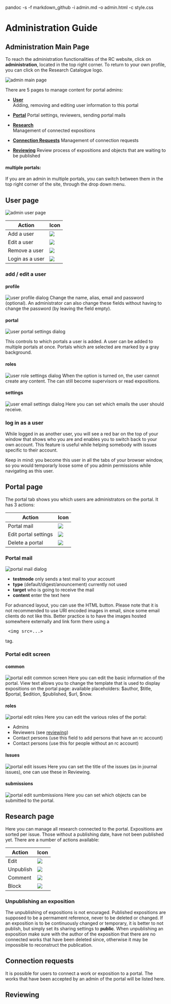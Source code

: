 pandoc -s -f markdown_github -i admin.md -o admin.html -c style.css

# Administration Guide

## Administration Main Page

To reach the administration functionalities of the RC website, click on __administration__, located in the top right corner. To return to your own profile, you can click on the Research Catalogue logo. 

![admin main page](images/admin_main.png "image showing the administration main page")

There are 5 pages to manage content for portal admins:
* [__User__](#user-page "jump to user page documentation")   
  Adding, removing and editing user information to this portal

* [__Portal__](#portal-page "jump to portal page")
  Portal settings, reviewers, sending portal mails

* [__Research__](#research "jump to research")  
  Management of connected expositions

* [__Connection Requests__](#connection-requests "connection requests")
  Management of connection requests

* [__Reviewing__](#reviewing "reviewing")
  Review process of expositions and objects that are waiting to be published

#### multiple portals:
If you are an admin in multiple portals, you can switch between them in the top right corner of the site, through the drop down menu.

## User page

![admin user page](images/admin-user.png "image showing the admin user page") 

| Action         | Icon                                                |
| -------------- | --------------------------------------------------- |
| Add a user     | <img src="images/add.gif" class="icon">    		   |
| Edit a user    | <img src="images/edit.gif" class="icon">            |
| Remove a user  | <img src="images/remove.gif" class="icon">          |
| Login as a user| <img src="images/loginas.png" class="icon">         |

### add / edit a user

#### profile
![user profile dialog](images/user-profile.png "image showing user profile dialog")
Change the name, alias, email and password (optional).
An administrator can also change these fields without having to change the password (by leaving the field empty).

#### portal
![user portal settings dialog](images/user-portal.png "image showing user portal settings")

This controls to which portals a user is added. A user can be added to multiple portals at once. Portals which are selected are marked by a gray background.

#### roles
![user role settings dialog](images/user-roles.png "image showing user role settings")
When the option is turned on, the user cannot create any content. The can still become supervisors or read expositions.

#### settings
![user email settings dialog](images/user-settings.png "image showing user email settings")
Here you can set which emails the user should receive.

### log in as a user
While logged in as another user, you will see a red bar on the top of your window that shows who you are and enables you to switch back to your own account. This feature is useful while helping somebody with issues specific to their account.

Keep in mind: you become this user in all the tabs of your browser window, so you would temporarly loose some of you admin permissions while navigating as this user.



## Portal page

The portal tab shows you which users are administrators on the portal.
It has 3 actions:

| Action              | Icon                                                |
| --------------------| --------------------------------------------------- |
| Portal mail         | <img src="images/mail.png" class="icon">            |
| Edit portal settings| <img src="images/edit.gif" class="icon">            |
| Delete a portal     | <img src="images/remove.gif" class="icon">          |

### Portal mail
![portal mail dialog](images/portal-mail.png "image showing portal mail dialog")

* __testmode__ only sends a test mail to your account
* __type__ (default/digest/anouncement) currently not used
* __target__ who is going to receive the mail
* __content__ enter the text here

For advanced layout, you can use the HTML button. Please note that it is not recommended to use URI encoded images in email, since some email clients do not like this. Better practice is to have the images hosted somewhere externally and link form there using a <xmp> <img src=...> </xmp> tag.


### Portal edit screen

#### common
![portal edit common screen](images/portal-edit-common.png "image showing portal edit common dialog")
Here you can edit the basic information of the portal.
View text allows you to change the template that is used to display expositions on the portal page:
available placeholders: $author, $title, $portal, $edition, $published, $url, $now.

#### roles
![portal edit roles](images/portal-edit-roles.png "image showing the portal roles")
Here you can edit the various roles of the portal:

* Admins
* Reviewers (see [reviewing](#reviewing "jump to reviewing"))
* Contact persons (use this field to add persons that have an rc account)
* Contact persons (use this for people without an rc account)

#### Issues
![portal edit issues](images/portal-edit-issues.png "image showing portal issues")
Here you can set the title of the issues (as in journal issues), one can use these in Reviewing.

#### submissions
![portal edit sumbmissions](images/portal-edit-submissions.png "image showing portal submissions")
Here you can set which objects can be submitted to the portal.

## Research page
Here you can manage all research connected to the portal. Expositions are sorted per issue. Those without a publishing date, have not been published yet. There are a number of actions available:

| Action    | Icon                                                         |
| --------- | ------------------------------------------------------------ |
| Edit      | <img src="images/research-icon-edit.png" class="icon">       |
| Unpublish | <img src="images/research-icon-unpublish.png" class="icon">  |
| Comment   | <img src="images/research-icon-comment.png" class="icon">    |
| Block     | <img src="images/research-icon-block.png" class="icon">      |

### Unpublishing an exposition
The unpublishing of expositions is not encuraged. Published expositions are supposed to be a permament reference, never to be deleted or changed. If an exposition is to be continuously changed or temporary, it is better to not publish, but simply set its sharing settings to __public__.  When unpublishing an exposition make sure with the author of the exposition that there are no connected works that have been deleted since, otherwise it may be impossible to reconstruct the publication. 

## Connection requests
It is possible for users to connect a work or exposition to a portal. The works that have been accepted by an admin of the portal will be listed here.

##


## Reviewing 